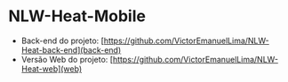 # NLW-Heat-Mobile

* Back-end do projeto: [https://github.com/VictorEmanuelLima/NLW-Heat-back-end](back-end)
* Versão Web do projeto: [https://github.com/VictorEmanuelLima/NLW-Heat-web](web)


